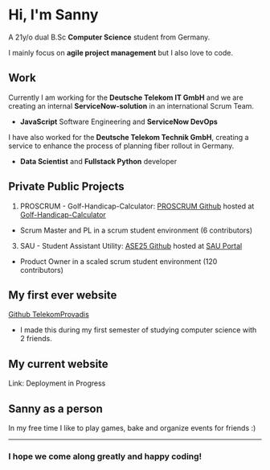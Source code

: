 # Hi, I'm **Sanny**

A 21y/o dual B.Sc **Computer Science** student from Germany.  

I mainly focus on **agile project management** but I also love to code.

## Work

Currently I am working for the **Deutsche Telekom IT GmbH** and we are creating an internal **ServiceNow-solution** in an international Scrum Team.
  
  - **JavaScript** Software Engineering and **ServiceNow DevOps**

I have also worked for the **Deutsche Telekom Technik GmbH**, creating a service to enhance the process of planning fiber rollout in Germany.
  
  - **Data Scientist** and **Fullstack Python** developer

## Private Public Projects
1. PROSCRUM - Golf-Handicap-Calculator: [PROSCRUM Github](https://github.com/Sanny64/PROSCRUM) hosted at [Golf-Handicap-Calculator](http://164.30.73.144/login) 
  - Scrum Master and PL in a scrum student environment (6 contributors)
   
3. SAU - Student Assistant Utility: [ASE25 Github](https://github.com/Agile-Software-Engineering-25) hosted at [SAU Portal](https://sau-portal.de/) 
  - Product Owner in a scaled scrum student environment (120 contributors)

## My first ever website
[Github TelekomProvadis](https://github.com/Sanny64/TelekomProvadis)
  - I made this during my first semester of studying computer science with 2 friends.

## My current website
Link: Deployment in Progress

## Sanny as a person
In my free time I like to play games, bake and organize events for friends :)

---

### I hope we come along greatly and happy coding!

<!---
Sanny64/Sanny64 is a ✨ special ✨ repository because its `README.md` (this file) appears on your GitHub profile.
You can click the Preview link to take a look at your changes.
--->
